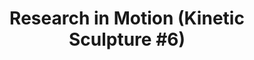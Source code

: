 ---
ee_id: '103'
site: '1'
type: '2'
long_id: '2011-010 Research in Motion (Kinetic Sculpture #6)'
url: 2011-010-research-in-motion-kinetic-sculpture-6
year: '2011'
medium: Modified silver dancing stands
commission: 'Comissioned by Whitney Museum of American Art, New York, for Cory Arcangel:
  Pro Tools'
add_credit:
dims:
pitch: "<p>​10 Dancing stands modded to run at the same speed.</p>"
ps:
live_url:
related:
title: 'Research in Motion (Kinetic Sculpture #6)'
youtube:
imgs: "{filedir_1}research-in-motion-2011-10-install-database-SC.jpg"
subheading:
year2: '2011'
download:
add_credits:
related_code:
! '':
layout: things-i-made
---